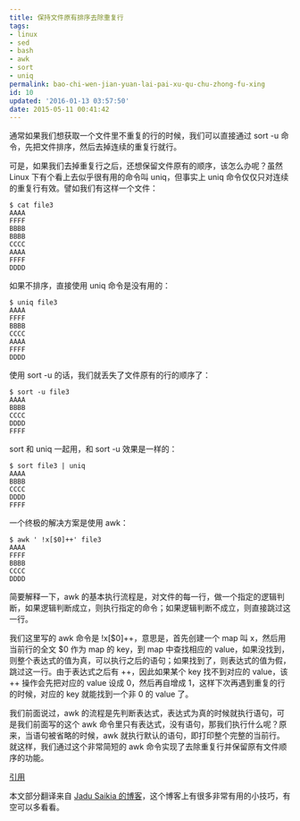 ```yaml
---
title: 保持文件原有排序去除重复行
tags: 
- linux 
- sed 
- bash 
- awk 
- sort 
- uniq
permalink: bao-chi-wen-jian-yuan-lai-pai-xu-qu-chu-zhong-fu-xing
id: 10
updated: '2016-01-13 03:57:50'
date: 2015-05-11 00:41:42
---
```


通常如果我们想获取一个文件里不重复的行的时候，我们可以直接通过 sort -u 命令，先把文件排序，然后去掉连续的重复行就行。

可是，如果我们去掉重复行之后，还想保留文件原有的顺序，该怎么办呢？虽然 Linux 下有个看上去似乎很有用的命令叫 uniq，但事实上 uniq 命令仅仅只对连续的重复行有效。譬如我们有这样一个文件：
```
$ cat file3
AAAA
FFFF
BBBB
BBBB
CCCC
AAAA
FFFF
DDDD
```
如果不排序，直接使用 uniq 命令是没有用的：
```
$ uniq file3
AAAA
FFFF
BBBB
CCCC
AAAA
FFFF
DDDD
```
使用 sort -u 的话，我们就丢失了文件原有的行的顺序了：
```
$ sort -u file3
AAAA
BBBB
CCCC
DDDD
FFFF
```
sort 和 uniq 一起用，和 sort -u 效果是一样的：
```
$ sort file3 | uniq
AAAA
BBBB
CCCC
DDDD
FFFF
```
一个终极的解决方案是使用 awk：
```
$ awk ' !x[$0]++' file3
AAAA
FFFF
BBBB
CCCC
DDDD
```
简要解释一下，awk 的基本执行流程是，对文件的每一行，做一个指定的逻辑判断，如果逻辑判断成立，则执行指定的命令；如果逻辑判断不成立，则直接跳过这一行。

我们这里写的 awk 命令是 !x[$0]++，意思是，首先创建一个 map 叫 x，然后用当前行的全文 $0 作为 map 的 key，到 map 中查找相应的 value，如果没找到，则整个表达式的值为真，可以执行之后的语句；如果找到了，则表达式的值为假，跳过这一行。由于表达式之后有 ++，因此如果某个 key 找不到对应的 value，该 ++ 操作会先把对应的 value 设成 0，然后再自增成 1，这样下次再遇到重复的行的时候，对应的 key 就能找到一个非 0 的 value 了。

我们前面说过，awk 的流程是先判断表达式，表达式为真的时候就执行语句，可是我们前面写的这个 awk 命令里只有表达式，没有语句，那我们执行什么呢？原来，当语句被省略的时候，awk 就执行默认的语句，即打印整个完整的当前行。就这样，我们通过这个非常简短的 awk 命令实现了去除重复行并保留原有文件顺序的功能。

[引用](http://edyfox.codecarver.org/html/bash_unique_lines_no_sorting.html)

本文部分翻译来自 [Jadu Saikia 的博客](http://www.unixcl.com/)，这个博客上有很多非常有用的小技巧，有空可以多看看。
